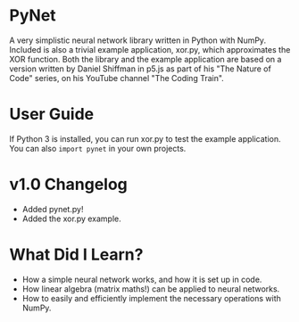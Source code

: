 # PyNet
A very simplistic neural network library written in Python with NumPy. Included is also a trivial example application, xor.py, which approximates the XOR function. Both the library and the example application are based on a version written by Daniel Shiffman in p5.js as part of his "The Nature of Code" series, on his YouTube channel "The Coding Train".  

# User Guide
If Python 3 is installed, you can run xor.py to test the example application. You can also ``import pynet`` in your own projects.

# v1.0 Changelog
 - Added pynet.py!
 - Added the xor.py example.

# What Did I Learn?
 - How a simple neural network works, and how it is set up in code.
 - How linear algebra (matrix maths!) can be applied to neural networks.
 - How to easily and efficiently implement the necessary operations with NumPy.
